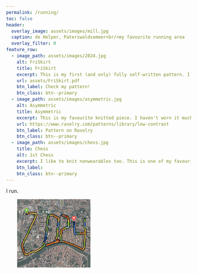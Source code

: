 ```yaml
---
permalink: /running/
toc: false
header:
  overlay_image: assets/images/mill.jpg
  caption: de Helper, Paterswoldsemeer<br/>my favourite running area
  overlay_filter: 0
feature_row:
  - image_path: assets/images/2024.jpg
    alt: FriSkirt
    title: FriSkirt
    excerpt: This is my first (and only) fully self-written pattern. I often make up stuff, but this is the only one I actually wrote down properly.
    url: assets/FriSkirt.pdf
    btn_label: Check my pattern!
    btn_class: btn--primary
  - image_path: assets/images/asymmetric.jpg
    alt: Asymmetric
    title: Asymmetric
    excerpt: This is my favourite knitted piece. I haven't worn it much, but I love it. The pattern called for sleeves, but I went for not having them.
    url: https://www.ravelry.com/patterns/library/low-contrast
    btn_label: Pattern on Ravelry
    btn_class: btn--primary
  - image_path: assets/images/chess.jpg
    title: Chess
    alt: 1st Chess
    excerpt: I like to knit nonwearables too. This is one of my favourite pieces knitted during the long Covid days.
    btn_label: 
    btn_class: btn--primary
---
```


I run.


<p>
<img align="left" src="/assets/images/2024.jpg" alt="2024" width="200" hspace=30/>
</p>